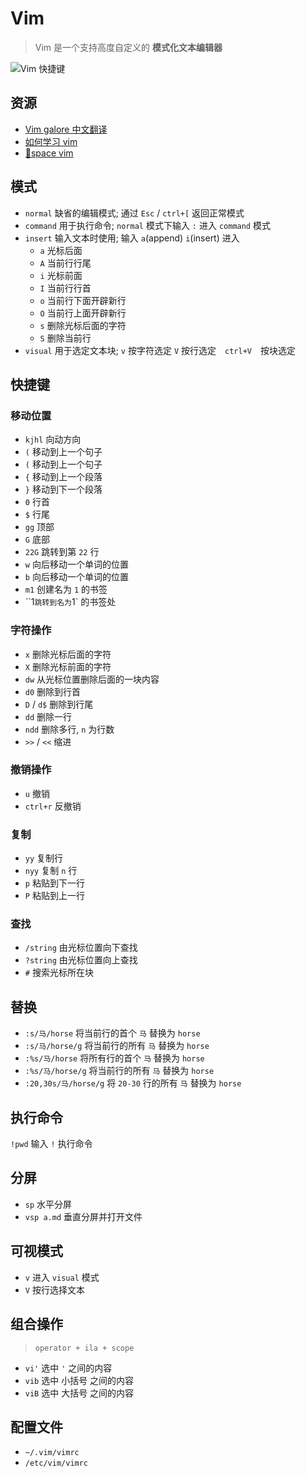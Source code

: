 # Vim
> Vim 是一个支持高度自定义的 **模式化文本编辑器**

![Vim 快捷键](http://www.runoob.com/wp-content/uploads/2015/10/vi-vim-cheat-sheet-sch1.gif)

## 资源
- [Vim galore 中文翻译](https://github.com/wsdjeg/vim-galore-zh_cn)
- [如何学习 vim](https://zhuanlan.zhihu.com/p/34936917)
- [:hammer:space vim](https://spacevim.org/cn/)

## 模式
- `normal` 缺省的编辑模式; 通过 `Esc` / `ctrl+[` 返回正常模式
- `command` 用于执行命令; `normal` 模式下输入 `:` 进入 `command` 模式
- `insert` 输入文本时使用; 输入 `a`(append) `i`(insert) 进入
    - `a` 光标后面
    - `A` 当前行行尾
    - `i` 光标前面
    - `I` 当前行行首
    - `o` 当前行下面开辟新行
    - `O` 当前行上面开辟新行
    - `s` 删除光标后面的字符
    - `S` 删除当前行
- `visual` 用于选定文本块; `v` 按字符选定 `V` 按行选定　`ctrl+V`　按块选定

## 快捷键
### 移动位置
- `kjhl` 向动方向
- `(` 移动到上一个句子
- `(` 移动到上一个句子
- `{` 移动到上一个段落
- `}` 移动到下一个段落
- `0` 行首
- `$` 行尾
- `gg` 顶部
- `G` 底部
- `22G` 跳转到第 `22` 行
- `w` 向后移动一个单词的位置
- `b` 向后移动一个单词的位置
- `m1` 创建名为 `1` 的书签
- ``1` 跳转到名为 `1` 的书签处

### 字符操作
- `x` 删除光标后面的字符
- `X` 删除光标前面的字符
- `dw` 从光标位置删除后面的一块内容
- `d0` 删除到行首
- `D` / `d$` 删除到行尾
- `dd` 删除一行
- `ndd` 删除多行, `n` 为行数
- `>>` / `<<` 缩进

### 撤销操作
- `u` 撤销
- `ctrl+r` 反撤销

### 复制
- `yy` 复制行
- `nyy` 复制 `n` 行
- `p` 粘贴到下一行
- `P` 粘贴到上一行

### 查找
- `/string` 由光标位置向下查找
- `?string` 由光标位置向上查找
- `#` 搜索光标所在块

## 替换
- `:s/马/horse` 将当前行的首个 `马` 替换为 `horse`
- `:s/马/horse/g` 将当前行的所有 `马` 替换为 `horse`
- `:%s/马/horse` 将所有行的首个 `马` 替换为 `horse`
- `:%s/马/horse/g` 将当前行的所有 `马` 替换为 `horse`
- `:20,30s/马/horse/g` 将 `20-30` 行的所有 `马` 替换为 `horse`

## 执行命令
`!pwd` 输入 `!` 执行命令

## 分屏
- `sp` 水平分屏
- `vsp a.md` 垂直分屏并打开文件

## 可视模式
- `v` 进入 `visual` 模式
- `V` 按行选择文本

## 组合操作
> `operator + ila + scope`

- `vi'` 选中 `'` 之间的内容
- `vib` 选中 小括号 之间的内容
- `viB` 选中 大括号 之间的内容

## 配置文件
- `~/.vim/vimrc`
- `/etc/vim/vimrc`
